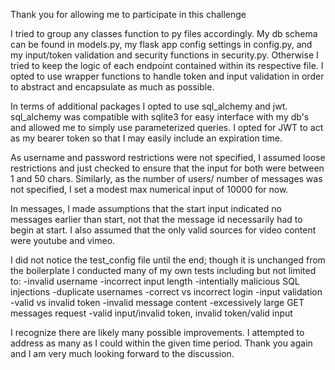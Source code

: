 Thank you for allowing me to participate in this challenge

I tried to group any classes function to py files accordingly. My db schema can be found in models.py, my flask app
config settings in config.py, and my input/token validation and security functions in security.py. Otherwise I tried
to keep the logic of each endpoint contained within its respective file. I opted to use wrapper functions to handle 
token and input validation in order to abstract and encapsulate as much as possible.

In terms of additional packages I opted to use sql_alchemy and jwt. sql_alchemy was compatible with sqlite3 for easy
interface with my db's and allowed me to simply use parameterized queries. I opted for JWT to act as my bearer token
so that I may easily include an expiration time.

As username and password restrictions were not specified, I assumed loose restrictions and just checked to ensure that
the input for both were between 1 and 50 chars. Similarly, as the number of users/ number of messages was not specified,
I set a modest max numerical input of 10000 for now. 

In messages, I made assumptions that the start input indicated no messages earlier than start, not that the message id 
necessarily had to begin at start. I also assumed that the only valid sources for video content were youtube and vimeo.

I did not notice the test_config file until the end; though it is unchanged from the boilerplate I conducted many of my
own tests including but not limited to:
    -invalid username
    -incorrect input length
    -intentially malicious SQL injections
    -duplicate usernames
    -correct vs incorrect login
    -input validation
    -valid vs invalid token
    -invalid message content
    -excessively large GET messages request
    -valid input/invalid token, invalid token/valid input

I recognize there are likely many possible improvements. I attempted to address as many as I could within the given time
period. Thank you again and I am very much looking forward to the discussion. 
